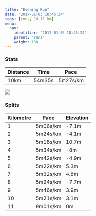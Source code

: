 ```yaml
---
title: "Evening Run"
date: "2017-01-03 18:45:24"
tags: [runs, 10-11 km]
menu:
  nav:
    identifier: "2017-01-03 18:45:24"
    parent: "runs"
    weight: 130
---
```


### Stats

| Distance | Time | Pace |
|----------|------|------|
|10km|54m35s|5m27s/km|

<img src='https://maps.googleapis.com/maps/api/staticmap?maptype=roadmap&path=enc:yyjeIjevLsIWaCzh@E`GxBv@mAz@BvC~EzT~JbTVzHlCvI|CbEvG|BfInO`ItXhFla@s@aAj@~l@gBfd@hAlXbI|ZxMvPwDwBaL{QaGk_@Ouc@|BcXw@}d@n@|AyFo`@_Jk\kJ{NiDYgFwGyDwXiHkKgGqY`AyCcBwAt@sBXsl@hJ[&key=AIzaSyAfqMeaZ1CCJFGP5cWud__oZnT_Pybg-1M&size=800x800&markers=color:yellow|label:S|53.47245,-2.2487&markers=color:green|label:F|53.47264,-2.2483300000000006'>

### Splits

| Kilometre | Pace | Elevation |
|------|------|-----------|
|1|5m06s/km|-7.1m|
|2|5m24s/km|-4.1m|
|3|5m18s/km|10.7m|
|4|5m34s/km|-8m|
|5|5m42s/km|-4.9m|
|6|5m22s/km|5.3m|
|7|5m32s/km|4.8m|
|8|5m24s/km|-7.7m|
|9|5m46s/km|3.9m|
|10|5m21s/km|3.1m|
|11|9m01s/km|0m|
